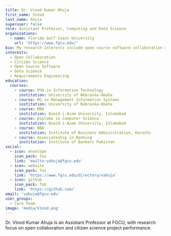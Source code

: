 ```yaml
---
title: Dr. Vinod Kumar Ahuja
first_name: Vinod
last_name: Ahuja
superuser: false
role: Assistant Professor, Computing and Data Science
organizations:
  - name: Florida Gulf Coast University
    url: 'https://www.fgcu.edu/'
bio: My research interests include open source software collaboration and volunteer performance in citizen science projects.
interests:
  - Open Collaboration
  - Citizen Science
  - Open Source Software
  - Data Science
  - Requirements Engineering
education:
  courses:
    - course: PhD in Information Technology
      institution: University of Nebraska-Omaha
    - course: MS in Management Information Systems
      institution: University of Nebraska-Omaha
    - course: MBA
      institution: Quaid-i-Azam University, Islamabad
    - course: Diploma in Computer Science
      institution: Quaid-i-Azam University, Islamabad
    - course: BBA
      institution: Institute of Business Administration, Karachi
    - course: Associateship in Banking
      institution: Institute of Bankers Pakistan
social:
  - icon: envelope
    icon_pack: fas
    link: 'mailto:vahuja@fgcu.edu'
  - icon: website
    icon_pack: fas
    link: 'https://www.fgcu.edu/directory/vahuja'
  - icon: github
    icon_pack: fab
    link: 'https://github.com/'
email: 'vahuja@fgcu.edu'
user_groups:
  - Core Team
image: 'media/Vinod.png'
---
```

Dr. Vinod Kumar Ahuja is an Assistant Professor at FGCU, with research focus on open collaboration and citizen science project performance.
